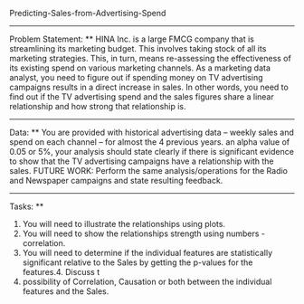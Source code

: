 Predicting-Sales-from-Advertising-Spend
***
Problem Statement:
**
HINA Inc. is a large FMCG company that is streamlining its marketing budget. This involves taking stock of all its marketing strategies. This, in turn, means re-assessing the effectiveness of its existing spend on various marketing channels. As a marketing data analyst, you need to figure out if spending money on TV advertising campaigns results in a direct increase in sales. In other words, you need to find out if the TV advertising spend and the sales figures share a linear relationship and how strong that relationship is.
***
Data: 
**
You are provided with historical advertising data – weekly sales and spend on each channel – for almost the 4 previous years.  an alpha value of 0.05 or 5%, your analysis should state clearly if there is significant evidence to show that the TV advertising campaigns have a relationship with the sales. 
FUTURE WORK: Perform the same analysis/operations for the Radio and Newspaper campaigns and state resulting feedback.
***
Tasks:
**
1.	You will need to illustrate the relationships using plots.
2.	You will need to show the relationships strength using numbers - correlation.
3.	You will need to determine if the individual features are statistically significant relative to the Sales by getting the p-values for the features.4.	Discuss t
4.  possibility of Correlation, Causation or both between the individual features and the Sales.
